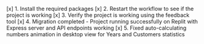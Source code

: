 [x] 1. Install the required packages
[x] 2. Restart the workflow to see if the project is working
[x] 3. Verify the project is working using the feedback tool
[x] 4. Migration completed - Project running successfully on Replit with Express server and API endpoints working
[x] 5. Fixed auto-calculating numbers animation in desktop view for Years and Customers statistics